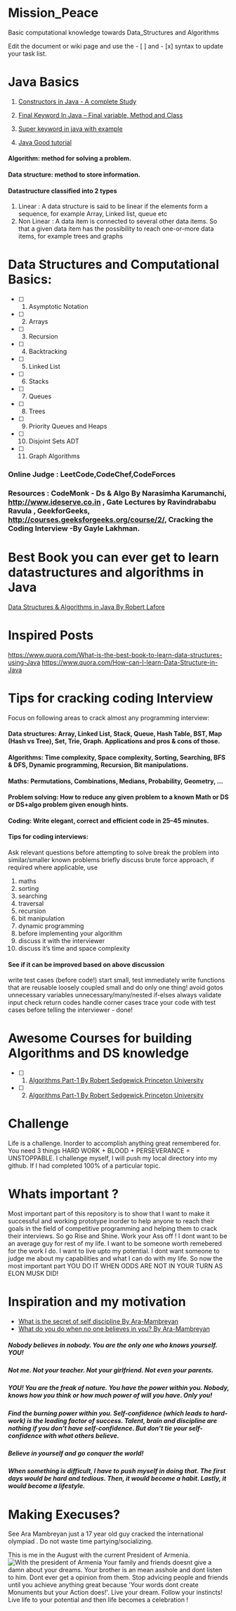 # Mission_Peace
Basic computational knowledge towards Data_Structures and Algorithms

Edit the document or wiki page and use the - [ ] and - [x] syntax to update your task list.

# Java Basics
 1. [Constructors in Java - A complete Study](http://beginnersbook.com/2013/03/constructors-in-java/)
 
2. [Final Keyword In Java – Final variable, Method and Class](http://beginnersbook.com/2014/07/final-keyword-java-final-variable-method-class/)
3. [Super keyword in java with example](http://beginnersbook.com/2014/07/super-keyword-in-java-with-example/)
4. [Java Good tutorial](http://www.dummies.com/programming/java/reference-types-in-java/)
#### Algorithm: method for solving a problem.
#### Data structure: method to store information.
#### Datastructure classified into 2 types
 1. Linear : A data structure is said to be linear if the elements form a sequence, for example Array, Linked list, queue etc
 2. Non Linear :  A data item is connected to several other data items. So that a given data item has the possibility to reach one-or-more data items, for example trees and graphs

# Data Structures and Computational Basics:

- [ ]    1.  Asymptotic Notation
- [ ]    2.  Arrays
- [ ]    3.  Recursion
- [ ]    4.  Backtracking
- [ ]    5.  Linked List
- [ ]    6.  Stacks
- [ ]    7.  Queues
- [ ]    8.  Trees
- [ ]    9.  Priority Queues and Heaps
- [ ]    10. Disjoint Sets ADT
- [ ]    11. Graph Algorithms

### Online Judge : LeetCode,CodeChef,CodeForces
### Resources    : CodeMonk - Ds & Algo By Narasimha Karumanchi, http://www.ideserve.co.in , Gate Lectures by Ravindrababu Ravula , GeekforGeeks, http://courses.geeksforgeeks.org/course/2/, Cracking the Coding Interview -By Gayle Lakhman.

# Best Book you can ever get to learn datastructures and algorithms in Java

[Data Structures & Algorithms in Java By Robert Lafore](https://inspirit.net.in/books/academic/Data%20Structures%20&%20Algorithms%20in%20Java%20-%20Robert%20Lafore.pdf)
# Inspired Posts
https://www.quora.com/What-is-the-best-book-to-learn-data-structures-using-Java
https://www.quora.com/How-can-I-learn-Data-Structure-in-Java



# Tips for cracking coding Interview
Focus on following areas to crack almost any programming interview:

#### Data structures: Array, Linked List, Stack, Queue, Hash Table, BST, Map (Hash vs Tree), Set, Trie, Graph. Applications and pros & cons of those.

#### Algorithms: Time complexity, Space complexity, Sorting, Searching, BFS & DFS, Dynamic programming, Recursion, Bit manipulations.

#### Maths: Permutations, Combinations, Medians, Probability, Geometry, …

#### Problem solving: How to reduce any given problem to a known Math or DS or DS+algo problem given enough hints.

#### Coding: Write elegant, correct and efficient code in 25–45 minutes.

#### Tips for coding interviews:

Ask relevant questions before attempting to solve
break the problem into similar/smaller known problems
briefly discuss brute force approach, if required
where applicable, use
1. maths
2. sorting
3. searching
4. traversal
5. recursion
6. bit manipulation
7. dynamic programming
8. before implementing your algorithm
9. discuss it with the interviewer
10. discuss it’s time and space complexity
#### See if it can be improved based on above discussion
write test cases (before code!)
start small, test immediately
write functions that are
reusable
loosely coupled
small and do only one thing!
avoid
gotos
unnecessary variables
unnecessary/many/nested if-elses
always
validate input
check return codes
handle corner cases
trace your code with test cases before telling the interviewer - done!

# Awesome Courses for building Algorithms and DS knowledge


- [ ]    1. [Algorithms Part-1 By Robert Sedgewick,Princeton University](https://www.coursera.org/learn/algorithms-part1/home/welcome)
- [ ]    2. [Algorithms Part-1 By Robert Sedgewick,Princeton University](https://www.coursera.org/learn/algorithms-part2/home/welcome)

# Challenge
Life is a challenge. Inorder to accomplish anything great remembered for. You need 3 things HARD WORK + BLOOD + PERSEVERANCE = UNSTOPPABLE. I challenge myself, I will push my local directory into my github. If I had completed 100% of a particular topic.
# Whats important ?
Most important part of this repository is to show that I want to make it successful and working prototype inorder to help anyone to reach their goals in the field of competitive programming and helping them to crack their interviews. So go Rise and Shine. Work your Ass off ! I dont want to be an average guy for rest of my life. I want to be someone worth remebered for the work I do. I want to live upto my potential. I dont want someone to judge me about my capabilities and what I can do with my life. So now the most important part YOU DO IT WHEN ODDS ARE NOT IN YOUR TURN AS ELON MUSK DID! 
# Inspiration and my motivation
- [What is the secret of self discipline By Ara-Mambreyan](https://www.quora.com/What-is-the-secret-to-self-discipline/answer/Ara-Mambreyan-1)
- [What do you do when no one believes in you? By Ara-Mambreyan](https://www.quora.com/What-do-you-do-when-no-one-believes-in-you/answer/Ara-Mambreyan-1?srid=RzIL)
##### Nobody believes in nobody. You are the only one who knows yourself. YOU!

##### Not me. Not your teacher. Not your girlfriend. Not even your parents.

##### YOU! You are the freak of nature. You have the power within you. Nobody, knows how you think or how much power of will you have. Only you!

##### Find the burning power within you. Self-confidence (which leads to hard-work) is the leading factor of success. Talent, brain and discipline are nothing if you don’t have self-confidence. But don’t tie your self-confidence with what others believe.

##### Believe in yourself and go conquer the world!
##### When something is difficult, I have to push myself in doing that. The first days would be hard and tedious. Then, it would become a habit. Lastly, it would become a lifestyle.
# Making Execuses?
See Ara Mambreyan just a 17 year old guy cracked the international olympiad . Do not waste time partying/socializing.

This is me in the August with the current President of Armenia.
![With the president of Armenia](https://github.com/dineshsonachalam/Mission_Peace/blob/master/images/ara_mambreyan.jpg "Ara_Mambreyan")
Your family and friends doesnt give a damn about your dreams. Your brother is an mean asshole and dont listen to him. Dont ever get a opinion from them. Stop advicing people and friends until you achieve anything great because 'Your words dont create Monuments but your Action does!'. Live your dream. Follow your instincts! Live life to your potential and then life becomes a celebration !
 
